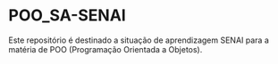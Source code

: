 # POO_SA-SENAI
Este repositório é destinado a situação de aprendizagem SENAI para a matéria de POO (Programação Orientada a Objetos).  
